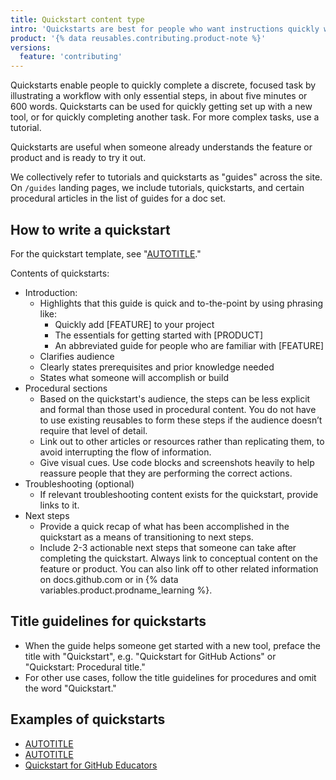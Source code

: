 ```yaml
---
title: Quickstart content type
intro: 'Quickstarts are best for people who want instructions quickly without lengthy explanations of how something works or why they would want to use it.'
product: '{% data reusables.contributing.product-note %}'
versions:
  feature: 'contributing'
---
```


Quickstarts enable people to quickly complete a discrete, focused task by illustrating a workflow with only essential steps, in about five minutes or 600 words. Quickstarts can be used for quickly getting set up with a new tool, or for quickly completing another task. For more complex tasks, use a tutorial.

Quickstarts are useful when someone already understands the feature or product and is ready to try it out.

We collectively refer to tutorials and quickstarts as "guides" across the site. On `/guides` landing pages, we include tutorials, quickstarts, and certain procedural articles in the list of guides for a doc set.

## How to write a quickstart

For the quickstart template, see "[AUTOTITLE](/contributing/writing-for-github-docs/templates#quickstart-article-template)."

Contents of quickstarts:
- Introduction:
  - Highlights that this guide is quick and to-the-point by using phrasing like:
      - Quickly add [FEATURE] to your project
      - The essentials for getting started with [PRODUCT]
      - An abbreviated guide for people who are familiar with [FEATURE]
  - Clarifies audience
  - Clearly states prerequisites and prior knowledge needed
  - States what someone will accomplish or build
- Procedural sections
  - Based on the quickstart's audience, the steps can be less explicit and formal than those used in procedural content. You do not have to use existing reusables to form these steps if the audience doesn’t require that level of detail.
  - Link out to other articles or resources rather than replicating them, to avoid interrupting the flow of information.
  - Give visual cues. Use code blocks and screenshots heavily to help reassure people that they are performing the correct actions.
- Troubleshooting (optional)
  - If relevant troubleshooting content exists for the quickstart, provide links to it.
- Next steps
  - Provide a quick recap of what has been accomplished in the quickstart as a means of transitioning to next steps.
  - Include 2-3 actionable next steps that someone can take after completing the quickstart. Always link to conceptual content on the feature or product. You can also link off to other related information on docs.github.com or in {% data variables.product.prodname_learning %}.<!-- markdownlint-disable-line search-replace -->

## Title guidelines for quickstarts

- When the guide helps someone get started with a new tool, preface the title with "Quickstart", e.g. "Quickstart for GitHub Actions" or "Quickstart: Procedural title."
- For other use cases, follow the title guidelines for procedures and omit the word "Quickstart."

## Examples of quickstarts

- [AUTOTITLE](/free-pro-team@latest/actions/quickstart)
- [AUTOTITLE](/free-pro-team@latest/discussions/quickstart)
- [Quickstart for GitHub Educators](/free-pro-team@latest/education/quickstart)
